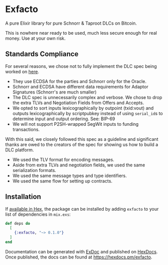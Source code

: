 # Exfacto

A pure Elixir library for pure Schnorr & Taproot DLCs on Bitcoin. 

This is nowhere near ready to be used, much less secure enough for real money. Use at your own risk. 

## Standards Compliance

For several reasons, we chose not to fully implement the DLC spec being worked on [here](https://github.com/discreetlogcontracts/dlcspecs). 
- They use ECDSA for the parties and Schnorr only for the Oracle. 
- Schnorr and ECDSA have different data requirements for Adaptor Signatures (Schnorr's are much smaller)
- The DLC spec is unnecessarily complex and verbose. We chose to drop the extra TLVs and Negotiation Fields from Offers and Accepts.
- We opted to sort inputs lexicographically by outpoint (txid:vout) and outputs lexicographically by scriptpubkey instead of using `serial_id`s to determine input and output ordering. See: BIP-69
- We will not support P2SH-wrapped SegWit inputs to funding transactions.


With this said, we closely followed this spec as a guideline and significant thanks are owed to the creators of the spec for showing us how to build a DLC platform.
- We used the TLV format for encoding messages.
- Aside from extra TLVs and negotiation fields, we used the same serialization formats. 
- We used the same message types and type identifiers. 
- We used the same flow for setting up contracts. 

## Installation

If [available in Hex](https://hex.pm/docs/publish), the package can be installed
by adding `exfacto` to your list of dependencies in `mix.exs`:

```elixir
def deps do
  [
    {:exfacto, "~> 0.1.0"}
  ]
end
```

Documentation can be generated with [ExDoc](https://github.com/elixir-lang/ex_doc)
and published on [HexDocs](https://hexdocs.pm). Once published, the docs can
be found at <https://hexdocs.pm/exfacto>.

